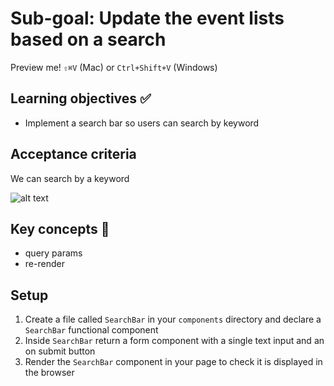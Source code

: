 # Sub-goal: Update the event lists based on a search

Preview me! `⇧⌘V` (Mac) or `Ctrl+Shift+V` (Windows)

## Learning objectives ✅

- Implement a search bar so users can search by keyword

## Acceptance criteria

We can search by a keyword

![alt text](image.png)

## Key concepts 🔑

- query params
- re-render

## Setup

1. Create a file called `SearchBar` in your `components` directory and declare a `SearchBar` functional component
2. Inside `SearchBar` return a form component with a single text input and an on submit button
3. Render the `SearchBar` component in your page to check it is displayed in the browser
